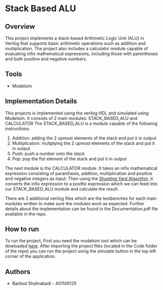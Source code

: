 # Stack Based ALU

## Overview
This project implements a stack-based Arithmetic Logic Unit (ALU) in Verilog that supports basic arithmetic operations such as addition and multiplication. The project also includes a calculator module capable of evaluating infix mathematical expressions, including those with parentheses and both positive and negative numbers.


## Tools
- Modelsim


## Implementation Details
This projects is implemented using the verilog HDL and simulated using Modelsim.
It consists of 2 main modules: STACK_BASED_ALU and CALCULATOR
The STACK_BASED_ALU is a module capable of the following instructions:
1. Addition: adding the 2 upmost elements of the stack and put it in output
2. Multiplication: multplying the 2 upmost elements of the stack and put it in output
3. Push: push a number onto the stack
4. Pop: pop the fist element of the stack and put it in output

The next module is the CALCULATOR module. It takes an infix mathematical expression consisting of paranthesis, addition, multiplication and positive and negative integers 
as input. Then using the [Shunting Yard Algorithm](https://en.wikipedia.org/wiki/Shunting_yard_algorithm#:~:text=In%20computer%20science%2C%20the%20shunting,abstract%20syntax%20tree%20(AST).)
,it converts the infix expression to a postfix expression which we can feed into our STACK_BASED_ALU module and calculate the result.

There are 2 additional verilog files which are the testbenches for each main modules written to make sure the modules work as expected.
Further details about the implementation can be found in the Documentation.pdf file available in the repo.

## How to run
To run the project, First you need the modelsim tool which can be dowloaded [here](https://www.intel.com/content/www/us/en/software-kit/750368/modelsim-intel-fpgas-standard-edition-software-version-18-1.html). After importing the project files (located in the Code folder of the repo) you can run the project using the simulate button in the top left corner of the application.

## Authors
- Barbod Shahrabadi - 401106125
